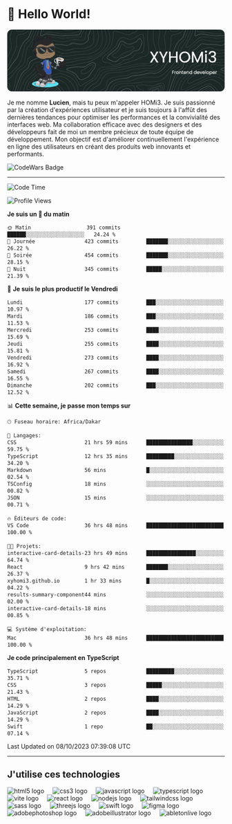 # 👋 Hello World!

![Header](./github-header-image.png)

Je me nomme **Lucien**, mais tu peux m'appeler HOMi3. Je suis passionné par la création d'expériences utilisateur et je suis toujours à l'affût des dernières tendances pour optimiser les performances et la convivialité des interfaces web. Ma collaboration efficace avec des designers et des développeurs fait de moi un membre précieux de toute équipe de développement. Mon objectif est d'améliorer continuellement l'expérience en ligne des utilisateurs en créant des produits web innovants et performants.

![CodeWars Badge](https://www.codewars.com/users/xyhomi3/badges/small)

---
<!--START_SECTION:waka-->
![Code Time](http://img.shields.io/badge/Code%20Time-87%20hrs%2023%20mins-blue)

![Profile Views](http://img.shields.io/badge/Vues%20du%20profil-28-blue)

**Je suis un 🐤 du matin** 

```text
🌞 Matin                  391 commits         ██████░░░░░░░░░░░░░░░░░░░   24.24 % 
🌆 Journée                423 commits         ███████░░░░░░░░░░░░░░░░░░   26.22 % 
🌃 Soirée                 454 commits         ███████░░░░░░░░░░░░░░░░░░   28.15 % 
🌙 Nuit                   345 commits         █████░░░░░░░░░░░░░░░░░░░░   21.39 % 
```
📅 **Je suis le plus productif le Vendredi** 

```text
Lundi                    177 commits         ███░░░░░░░░░░░░░░░░░░░░░░   10.97 % 
Mardi                    186 commits         ███░░░░░░░░░░░░░░░░░░░░░░   11.53 % 
Mercredi                 253 commits         ████░░░░░░░░░░░░░░░░░░░░░   15.69 % 
Jeudi                    255 commits         ████░░░░░░░░░░░░░░░░░░░░░   15.81 % 
Vendredi                 273 commits         ████░░░░░░░░░░░░░░░░░░░░░   16.92 % 
Samedi                   267 commits         ████░░░░░░░░░░░░░░░░░░░░░   16.55 % 
Dimanche                 202 commits         ███░░░░░░░░░░░░░░░░░░░░░░   12.52 % 
```


📊 **Cette semaine, je passe mon temps sur** 

```text
🕑︎ Fuseau horaire: Africa/Dakar

💬 Langages: 
CSS                      21 hrs 59 mins      ███████████████░░░░░░░░░░   59.75 % 
TypeScript               12 hrs 35 mins      █████████░░░░░░░░░░░░░░░░   34.20 % 
Markdown                 56 mins             █░░░░░░░░░░░░░░░░░░░░░░░░   02.54 % 
TSConfig                 18 mins             ░░░░░░░░░░░░░░░░░░░░░░░░░   00.82 % 
JSON                     15 mins             ░░░░░░░░░░░░░░░░░░░░░░░░░   00.71 % 

🔥 Éditeurs de code: 
VS Code                  36 hrs 48 mins      █████████████████████████   100.00 % 

🐱‍💻 Projets: 
interactive-card-details-23 hrs 49 mins      ████████████████░░░░░░░░░   64.74 % 
React                    9 hrs 42 mins       ███████░░░░░░░░░░░░░░░░░░   26.37 % 
xyhomi3.github.io        1 hr 33 mins        █░░░░░░░░░░░░░░░░░░░░░░░░   04.22 % 
results-summary-component44 mins             ░░░░░░░░░░░░░░░░░░░░░░░░░   02.00 % 
interactive-card-details-18 mins             ░░░░░░░░░░░░░░░░░░░░░░░░░   00.85 % 

💻 Système d'exploitation: 
Mac                      36 hrs 48 mins      █████████████████████████   100.00 % 
```

**Je code principalement en TypeScript** 

```text
TypeScript               5 repos             █████████░░░░░░░░░░░░░░░░   35.71 % 
CSS                      3 repos             █████░░░░░░░░░░░░░░░░░░░░   21.43 % 
HTML                     2 repos             ████░░░░░░░░░░░░░░░░░░░░░   14.29 % 
JavaScript               2 repos             ████░░░░░░░░░░░░░░░░░░░░░   14.29 % 
Swift                    1 repo              ██░░░░░░░░░░░░░░░░░░░░░░░   07.14 % 
```




 Last Updated on 08/10/2023 07:39:08 UTC
<!--END_SECTION:waka-->
---

## J'utilise ces technologies

<div align="left">
  <img src="https://skillicons.dev/icons?i=html" height="40" alt="html5 logo"  />
  <img width="12" />
  <img src="https://skillicons.dev/icons?i=css" height="40" alt="css3 logo"  />
  <img width="12" />
  <img src="https://skillicons.dev/icons?i=js" height="40" alt="javascript logo"  />
  <img width="12" />
  <img src="https://skillicons.dev/icons?i=ts" height="40" alt="typescript logo"  />
  <img width="12" />
  <img src="https://skillicons.dev/icons?i=vite" height="40" alt="vite logo"  />
  <img width="12" />
  <img src="https://skillicons.dev/icons?i=react" height="40" alt="react logo"  />
  <img width="12" />
  <img src="https://cdn.jsdelivr.net/gh/devicons/devicon/icons/nodejs/nodejs-original.svg" height="40" alt="nodejs logo"  />
  <img width="12" />
  <img src="https://skillicons.dev/icons?i=tailwind" height="40" alt="tailwindcss logo"  />
  <img width="12" />
  <img src="https://skillicons.dev/icons?i=sass" height="40" alt="sass logo"  />
  <img width="12" />
  <img src="https://skillicons.dev/icons?i=threejs" height="40" alt="threejs logo"  />
  <img width="12" />
  <img src="https://skillicons.dev/icons?i=swift" height="40" alt="swift logo"  />
  <img width="12" />
  <img src="https://skillicons.dev/icons?i=figma" height="40" alt="figma logo"  />
  <img width="12" />
  <img src="https://skillicons.dev/icons?i=ps" height="40" alt="adobephotoshop logo"  />
  <img width="12" />
  <img src="https://skillicons.dev/icons?i=ai" height="40" alt="adobeillustrator logo"  />
  <img width="12" />
  <img src="https://skillicons.dev/icons?i=ableton" height="40" alt="abletonlive logo"  />
</div>



